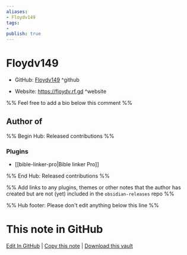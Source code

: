 ```yaml
---
aliases:
- Floydv149
tags:
- 
publish: true
---
```


# Floydv149

- GitHub: [Floydv149](https://github.com/Floydv149/) ^github
<!-- - Discord: `@` ^discord-->
- Website: <https://floydv.rf.gd> ^website
<!-- - [[Publish sites|Publish site]]: <https://> ^publish-->

%% Feel free to add a bio below this comment %%


## Author of

%% Begin Hub: Released contributions %%
### Plugins
- [[bible-linker-pro|Bible linker Pro]]

%% End Hub: Released contributions %%

%% Add links to any plugins, themes or other notes that the author has created but are not (yet) included in the `obsidian-releases` repo %%

<!--
### Unlisted plugins
-->

<!--
### Others
-->

<!--
## Sponsor this author
-->

<!-- - [[GitHub sponsors]]: [Sponsor @Floydv149 on GitHub Sponsors](https://github.com/sponsors/Floydv149) ^github-sponsor-->
<!-- - [[Buy me a coffee]]: <https://> ^buy-me-a-coffee-->
<!-- - [[PayPal]]: <https://> ^paypal-->
<!-- - [[Patreon]]: <https://> ^patreon-->

<!--
## Follow this author
-->

<!-- - [[YouTube Channels|On YouTube]]: <https://> ^youtube-->
<!-- - Twitter: <https://> ^twitter-->
<!-- - ... -->

%% Hub footer: Please don't edit anything below this line %%

# This note in GitHub

<span class="git-footer">[Edit In GitHub](https://github.dev/obsidian-community/obsidian-hub/blob/main/01%20-%20Community/People/Floydv149.md "git-hub-edit-note") | [Copy this note](https://raw.githubusercontent.com/obsidian-community/obsidian-hub/main/01%20-%20Community/People/Floydv149.md "git-hub-copy-note") | [Download this vault](https://github.com/obsidian-community/obsidian-hub/archive/refs/heads/main.zip "git-hub-download-vault") </span>
